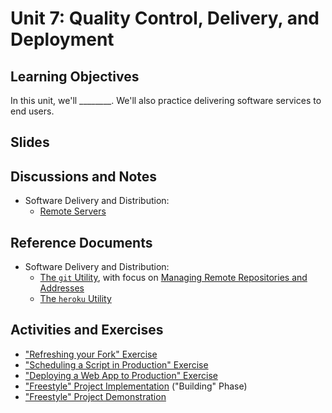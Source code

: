

# Unit 7: Quality Control, Delivery, and Deployment

## Learning Objectives

In this unit, we'll ________. We'll also practice delivering software services to end users.

## Slides

## Discussions and Notes

  + Software Delivery and Distribution:
    + [Remote Servers](/notes/hardware/servers.md)

## Reference Documents

  + Software Delivery and Distribution:
    + [The `git` Utility](/notes/clis/git.md), with focus on [Managing Remote Repositories and Addresses](/notes/clis/git.md#remote-repositories)
    + [The `heroku` Utility](/notes/clis/heroku.md)

## Activities and Exercises


  + ["Refreshing your Fork" Exercise](/CONTRIBUTING.md#refreshing-your-fork)
  + ["Scheduling a Script in Production" Exercise](/exercises/deploy-script-production.md)
  + ["Deploying a Web App to Production" Exercise](/exercises/deploy-app-production.md)
  + ["Freestyle" Project Implementation](/projects/freestyle/implementation.md) ("Building" Phase)
  + ["Freestyle" Project Demonstration](/projects/freestyle/demonstration.md)
